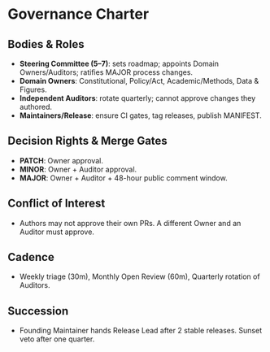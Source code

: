 # Governance Charter

## Bodies & Roles
- **Steering Committee (5–7)**: sets roadmap; appoints Domain Owners/Auditors; ratifies MAJOR process changes.
- **Domain Owners**: Constitutional, Policy/Act, Academic/Methods, Data & Figures.
- **Independent Auditors**: rotate quarterly; cannot approve changes they authored.
- **Maintainers/Release**: ensure CI gates, tag releases, publish MANIFEST.

## Decision Rights & Merge Gates
- **PATCH**: Owner approval.
- **MINOR**: Owner + Auditor approval.
- **MAJOR**: Owner + Auditor + 48-hour public comment window.

## Conflict of Interest
- Authors may not approve their own PRs. A different Owner and an Auditor must approve.

## Cadence
- Weekly triage (30m), Monthly Open Review (60m), Quarterly rotation of Auditors.

## Succession
- Founding Maintainer hands Release Lead after 2 stable releases. Sunset veto after one quarter.
